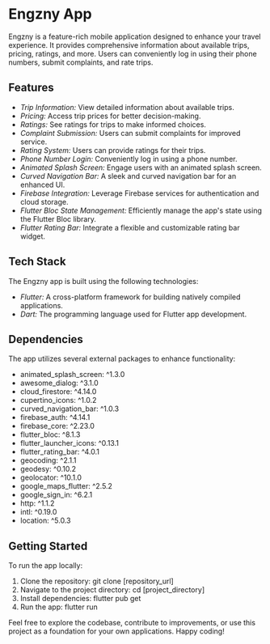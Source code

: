 # Engzny App

Engzny is a feature-rich mobile application designed to enhance your travel experience. It provides comprehensive information about available trips, pricing, ratings, and more. Users can conveniently log in using their phone numbers, submit complaints, and rate trips.

## Features

- *Trip Information:* View detailed information about available trips.
- *Pricing:* Access trip prices for better decision-making.
- *Ratings:* See ratings for trips to make informed choices.
- *Complaint Submission:* Users can submit complaints for improved service.
- *Rating System:* Users can provide ratings for their trips.
- *Phone Number Login:* Conveniently log in using a phone number.
- *Animated Splash Screen:* Engage users with an animated splash screen.
- *Curved Navigation Bar:* A sleek and curved navigation bar for an enhanced UI.
- *Firebase Integration:* Leverage Firebase services for authentication and cloud storage.
- *Flutter Bloc State Management:* Efficiently manage the app's state using the Flutter Bloc library.
- *Flutter Rating Bar:* Integrate a flexible and customizable rating bar widget.

## Tech Stack

The Engzny app is built using the following technologies:

- *Flutter:* A cross-platform framework for building natively compiled applications.
- *Dart:* The programming language used for Flutter app development.

## Dependencies

The app utilizes several external packages to enhance functionality:

- animated_splash_screen: ^1.3.0
- awesome_dialog: ^3.1.0
- cloud_firestore: ^4.14.0
- cupertino_icons: ^1.0.2
- curved_navigation_bar: ^1.0.3
- firebase_auth: ^4.14.1
- firebase_core: ^2.23.0
- flutter_bloc: ^8.1.3
- flutter_launcher_icons: ^0.13.1
- flutter_rating_bar: ^4.0.1
- geocoding: ^2.1.1
- geodesy: ^0.10.2
- geolocator: ^10.1.0
- google_maps_flutter: ^2.5.2
- google_sign_in: ^6.2.1
- http: ^1.1.2
- intl: ^0.19.0
- location: ^5.0.3

## Getting Started

To run the app locally:

1. Clone the repository: git clone [repository_url]
2. Navigate to the project directory: cd [project_directory]
3. Install dependencies: flutter pub get
4. Run the app: flutter run

Feel free to explore the codebase, contribute to improvements, or use this project as a foundation for your own applications. Happy coding!
